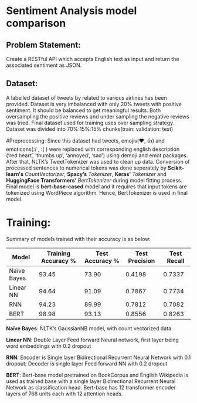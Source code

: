 # Sentiment Analysis model comparison

## Problem Statement:

Create a RESTful API which accepts English text as input and return the associated sentiment as JSON.

## Dataset:

A labelled dataset of tweets by related to various airlines has been provided. Dataset is very imbalanced with only
20% tweets with positive sentiment. It should be balanced to get meaningful results. Both oversampling the positive
reviews and under sampling the negative reviews was tried. Final dataset used for training uses over sampling
strategy. Dataset was divided into 70%:15%:15% chunks(train: validation: test)

#Preprocessing:
Since this dataset had tweets, emojis(❤️, 👍) and emoticons(:/ , :( ) were replaced with corresponding english
description (‘red heart’, ‘thumbs up’, ‘annoyed’, ‘sad’) using demoji and emot packages. After that, NLTK’s
TweetTokenizer was used to clean up data. Conversion of processed sentences to numerical tokens was done
seperately by __Scikit-learn's__ _CountVectorizer_, __Spacy’s__ _Tokenizer_, __Keras’__ _Tokenizer_ and __HuggingFace Transformers’__ _BertTokenizer_
during model fitting process. Final model is __bert-base-cased__ model and it requires that input tokens are tokenized using
WordPiece algorithm. Hence, BertTokenizer is used in final model.

# Training:
Summary of models trained with their accuracy is as below:

Model | Training Accuracy % | Test Accuracy % | Test Precision | Test Recall |
-| - | - | - | - |
Naïve Bayes | 93.45 | 73.90 | 0.4198 | 0.7337 |
Linear NN | 94.64 | 91.09 | 0.7867 | 0.7734 |
RNN | 94.23 | 89.99 | 0.7812 | 0.7082 |
BERT | 98.98 | 93.13 | 0.8556 | 0.8263 |

__Naïve Bayes__: NLTK’s GaussianNB model, with count vectorized data

__Linear NN__: Double Layer Feed forward Neural network, first layer being word embeddings with 0.2 dropout

__RNN__: Encoder is Single layer Bidirectional Recurrent Neural Network with 0.1 dropout; Decoder is single layer Feed
forward NN with 0.2 dropout

__BERT__: Bert-base model pretrained on BookCorpus and English Wikipedia is used as trained base with a single layer
Bidirectional Recurrent Neural Network as classification head. Bert-base has 12 transformer encoder layers of 768
units each with 12 attention heads.
